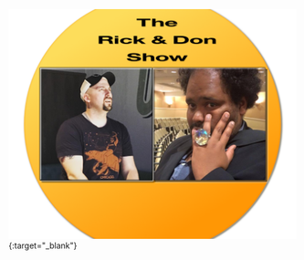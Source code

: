 [![The Rick & Don Show logo](media/logo-take1.png)](https://soundcloud.com/rick-and-don){:target="_blank"}
